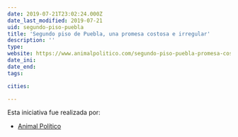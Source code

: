```yaml
---
date: 2019-07-21T23:02:24.000Z
date_last_modified: 2019-07-21
uid: segundo-piso-puebla
title: 'Segundo piso de Puebla, una promesa costosa e irregular'
description: ''
type: 
website: https://www.animalpolitico.com/segundo-piso-puebla-promesa-costosa-irregular-pena-y-moreno-valle/
date_ini: 
date_end: 
tags:

cities: 

---
```


Esta iniciativa fue realizada por:

- [Animal Político](/organizaciones/animal-politico)
